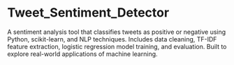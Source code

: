 # Tweet_Sentiment_Detector
A sentiment analysis tool that classifies tweets as positive or negative using Python, scikit-learn, and NLP techniques. Includes data cleaning, TF-IDF feature extraction, logistic regression model training, and evaluation. Built to explore real-world applications of machine learning.
